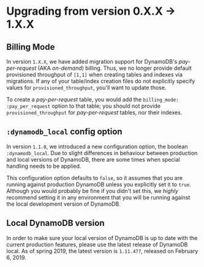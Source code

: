 # Upgrading from version 0.X.X -> 1.X.X

## Billing Mode

In version `1.X.X`, we have added migration support for DynamoDB's *pay-per-request* (AKA *on-demand*) billing. Thus, we no longer provide default provisioned throughput of `[1,1]` when creating tables and indexes via migrations. If any of your table/index creation files do not explicitly specify values for `provisioned_throughput`, you'll want to update those.

To create a *pay-per-request* table, you would add the `billing_mode: :pay_per_request` option to that table; you should not provide `provisioned_throughput` for *pay-per-request* tables, nor their indexes.

## `:dynamodb_local` config option

In version `1.1.0`, we introduced a new configuration option, the boolean `:dynamodb_local`. Due to slight differences in behaviour between production and local versions of DynamoDB, there are some times when special handling needs to be applied.

This configuration option defaults to `false`, so it assumes that you are running against production DynamoDB unless you explicitly set it to `true`. Although you would probably be fine if you didn't set this, we *highly* recommend setting it in any environment that you will be running against the local development version of DynamoDB. 

## Local DynamoDB version

In order to make sure your local version of DynamoDB is up to date with the current production features, please use the latest release of DynamoDB local. As of spring 2019, the latest version is `1.11.477`, released on February 6, 2019.
